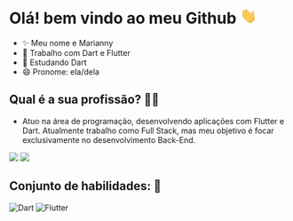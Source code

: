 # Olá! bem vindo ao meu Github <img src="https://raw.githubusercontent.com/ABSphreak/ABSphreak/master/gifs/Hi.gif" width="30px"></h1>

- ✨ Meu nome e Marianny
- 🔭 Trabalho com Dart e Flutter
- 🌱 Estudando Dart 
- 😄 Pronome: ela/dela 

## Qual é a sua profissão? 👩‍💻

- Atuo na área de programação, desenvolvendo aplicações com Flutter e Dart. Atualmente trabalho como Full Stack, mas meu objetivo é focar exclusivamente no desenvolvimento Back-End.


<div>
  <a href-"https://github.com/Mariannycascardo">
  <img height="200em" src="https://github-readme-stats.vercel.app/api?username=Mariannycascardo&show_icons=true&theme=tokyonight&include_all_commits=true&count_private=true"L>
  <img height="200em" src="https://github-readme-stats.vercel.app/api/top-langs/?username=Mariannycascardo&langs_count=16&theme=tokyonight"L>
</div>

## Conjunto de habilidades: 🚀

<img src="https://github.com/user-attachments/assets/5b633ea3-f248-42c6-a60d-689b699ac5ea" alt="Dart" title="Dart" width="40px"/>
<img src="https://github.com/user-attachments/assets/a9352d69-4d68-454c-98c4-1763d114459c" alt="Flutter" title="Flutter" width="40px"/>





